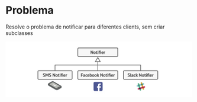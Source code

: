 # Problema

Resolve o problema de notificar para diferentes clients, sem criar subclasses

![1745722264835](../image/definition/1745722264835.png)
